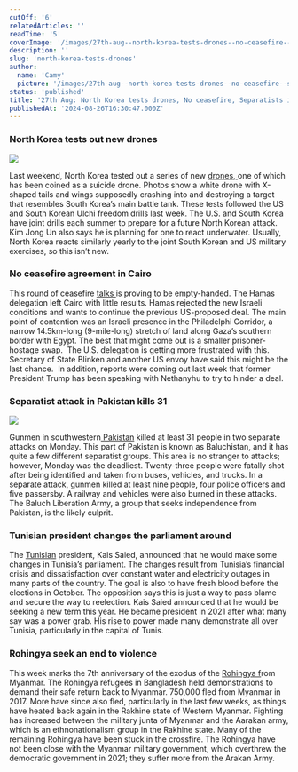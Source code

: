 ```yaml
---
cutOff: '6'
relatedArticles: ''
readTime: '5'
coverImage: '/images/27th-aug--north-korea-tests-drones--no-ceasefire--separatists-in-pakistan-kill-31-c5Nj.jpg'
description: ''
slug: 'north-korea-tests-drones'
author:
  name: 'Camy'
  picture: '/images/27th-aug--north-korea-tests-drones--no-ceasefire--separatists-in-pakistan-kill-31-a-IzNj.webp'
status: 'published'
title: '27th Aug: North Korea tests drones, No ceasefire, Separatists in Pakistan kill 31'
publishedAt: '2024-08-26T16:30:47.000Z'
---
```


### North Korea tests out new drones

![](/images/27th-aug--north-korea-tests-drones--no-ceasefire--separatists-in-pakistan-kill-31-gyMz.jpg)

Last weekend, North Korea tested out a series of new [drones, ](https://apnews.com/article/korea-kim-jong-un-suicide-drones-922a06354df8d10cb778e503632fe9f2)one of which has been coined as a suicide drone. Photos show a white drone with X-shaped tails and wings supposedly crashing into and destroying a target that resembles South Korea’s main battle tank. These tests followed the US and South Korean Ulchi freedom drills last week. The U.S. and South Korea have joint drills each summer to prepare for a future North Korean attack. Kim Jong Un also says he is planning for one to react underwater. Usually, North Korea reacts similarly yearly to the joint South Korean and US military exercises, so this isn’t new.

### No ceasefire agreement in Cairo

This round of ceasefire [talks ](https://www.aljazeera.com/news/2024/8/25/gaza-ceasefire-hopes-hang-in-balance-as-hamas-delegation-leaves-cairo)is proving to be empty-handed. The Hamas delegation left Cairo with little results. Hamas rejected the new Israeli conditions and wants to continue the previous US-proposed deal. The main point of contention was an Israeli presence in the Philadelphi Corridor, a narrow 14.5km-long (9-mile-long) stretch of land along Gaza’s southern border with Egypt. The best that might come out is a smaller prisoner-hostage swap.  The U.S. delegation is getting more frustrated with this. Secretary of State Blinken and another US envoy have said this might be the last chance.  In addition, reports were coming out last week that former President Trump has been speaking with Nethanyhu to try to hinder a deal.

### Separatist attack in Pakistan kills 31

![](/images/27th-aug--north-korea-tests-drones--no-ceasefire--separatists-in-pakistan-kill-31-b-Q4Mz.jpg)

Gunmen in southwestern[ Pakistan](https://www.npr.org/2024/08/26/g-s1-19547/gunmen-attacks-southwestern-pakistan) killed at least 31 people in two separate attacks on Monday. This part of Pakistan is known as Baluchistan, and it has quite a few different separatist groups. This area is no stranger to attacks; however, Monday was the deadliest. Twenty-three people were fatally shot after being identified and taken from buses, vehicles, and trucks. In a separate attack, gunmen killed at least nine people, four police officers and five passersby. A railway and vehicles were also burned in these attacks. The Baluch Liberation Army, a group that seeks independence from Pakistan, is the likely culprit.

### **Tunisian president changes the parliament around**

The [Tunisian](https://www.reuters.com/world/africa/tunisians-protest-against-presidents-power-grab-opposition-deepens-2021-09-26/) president, Kais Saied, announced that he would make some changes in Tunisia’s parliament. The changes result from Tunisia’s financial crisis and dissatisfaction over constant water and electricity outages in many parts of the country. The goal is also to have fresh blood before the elections in October. The opposition says this is just a way to pass blame and secure the way to reelection. Kais Saied announced that he would be seeking a new term this year. He became president in 2021 after what many say was a power grab. His rise to power made many demonstrate all over Tunisia, particularly in the capital of Tunis.

### **Rohingya seek an end to violence**

This week marks the 7th anniversary of the exodus of the [Rohingya f](https://www.aninews.in/news/world/asia/rohingya-refugees-in-bangladesh-hold-rallies-in-camps-demand-end-to-violence-safe-return-to-myanmar20240826131441/)rom Myanmar. The Rohingya refugees in Bangladesh held demonstrations to demand their safe return back to Myanmar. 750,000 fled from Myanmar in 2017. More have since also fled, particularly in the last few weeks, as things have heated back again in the Rakhine state of Western Myanmar. Fighting has increased between the military junta of Myanmar and the Aarakan army, which is an ethnonationalism group in the Rakhine state. Many of the remaining Rohingya have been stuck in the crossfire. The Rohingya have not been close with the Myanmar military government, which overthrew the democratic government in 2021; they suffer more from the Arakan Army.

### 
